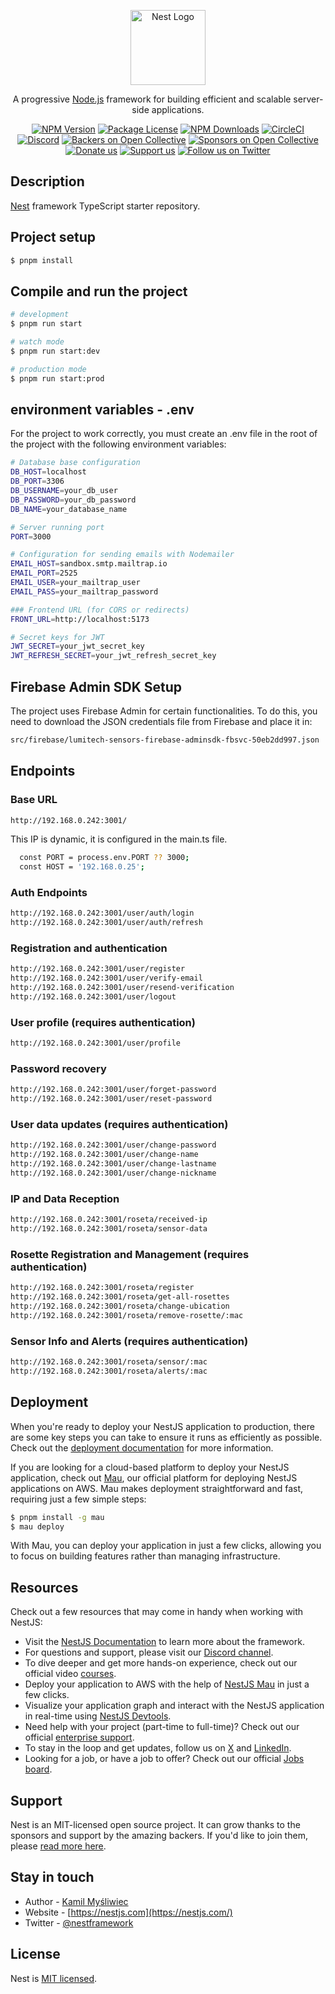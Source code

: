 <p align="center">
  <a href="http://nestjs.com/" target="blank"><img src="https://nestjs.com/img/logo-small.svg" width="120" alt="Nest Logo" /></a>
</p>

[circleci-image]: https://img.shields.io/circleci/build/github/nestjs/nest/master?token=abc123def456
[circleci-url]: https://circleci.com/gh/nestjs/nest

  <p align="center">A progressive <a href="http://nodejs.org" target="_blank">Node.js</a> framework for building efficient and scalable server-side applications.</p>
    <p align="center">
<a href="https://www.npmjs.com/~nestjscore" target="_blank"><img src="https://img.shields.io/npm/v/@nestjs/core.svg" alt="NPM Version" /></a>
<a href="https://www.npmjs.com/~nestjscore" target="_blank"><img src="https://img.shields.io/npm/l/@nestjs/core.svg" alt="Package License" /></a>
<a href="https://www.npmjs.com/~nestjscore" target="_blank"><img src="https://img.shields.io/npm/dm/@nestjs/common.svg" alt="NPM Downloads" /></a>
<a href="https://circleci.com/gh/nestjs/nest" target="_blank"><img src="https://img.shields.io/circleci/build/github/nestjs/nest/master" alt="CircleCI" /></a>
<a href="https://discord.gg/G7Qnnhy" target="_blank"><img src="https://img.shields.io/badge/discord-online-brightgreen.svg" alt="Discord"/></a>
<a href="https://opencollective.com/nest#backer" target="_blank"><img src="https://opencollective.com/nest/backers/badge.svg" alt="Backers on Open Collective" /></a>
<a href="https://opencollective.com/nest#sponsor" target="_blank"><img src="https://opencollective.com/nest/sponsors/badge.svg" alt="Sponsors on Open Collective" /></a>
  <a href="https://paypal.me/kamilmysliwiec" target="_blank"><img src="https://img.shields.io/badge/Donate-PayPal-ff3f59.svg" alt="Donate us"/></a>
    <a href="https://opencollective.com/nest#sponsor"  target="_blank"><img src="https://img.shields.io/badge/Support%20us-Open%20Collective-41B883.svg" alt="Support us"></a>
  <a href="https://twitter.com/nestframework" target="_blank"><img src="https://img.shields.io/twitter/follow/nestframework.svg?style=social&label=Follow" alt="Follow us on Twitter"></a>
</p>
  <!--[![Backers on Open Collective](https://opencollective.com/nest/backers/badge.svg)](https://opencollective.com/nest#backer)
  [![Sponsors on Open Collective](https://opencollective.com/nest/sponsors/badge.svg)](https://opencollective.com/nest#sponsor)-->

## Description

[Nest](https://github.com/nestjs/nest) framework TypeScript starter repository.

## Project setup

```bash
$ pnpm install
```

## Compile and run the project

```bash
# development
$ pnpm run start

# watch mode
$ pnpm run start:dev

# production mode
$ pnpm run start:prod
```
## environment variables - .env

For the project to work correctly, you must create an .env file in the root of the project with the following environment variables:
```bash
# Database base configuration
DB_HOST=localhost
DB_PORT=3306
DB_USERNAME=your_db_user
DB_PASSWORD=your_db_password
DB_NAME=your_database_name

# Server running port
PORT=3000

# Configuration for sending emails with Nodemailer
EMAIL_HOST=sandbox.smtp.mailtrap.io
EMAIL_PORT=2525
EMAIL_USER=your_mailtrap_user
EMAIL_PASS=your_mailtrap_password

### Frontend URL (for CORS or redirects)
FRONT_URL=http://localhost:5173

# Secret keys for JWT
JWT_SECRET=your_jwt_secret_key
JWT_REFRESH_SECRET=your_jwt_refresh_secret_key
```

## Firebase Admin SDK Setup

The project uses Firebase Admin for certain functionalities. To do this, you need to download the JSON credentials file from Firebase and place it in:
```bash
src/firebase/lumitech-sensors-firebase-adminsdk-fbsvc-50eb2dd997.json
```
## Endpoints
### Base URL
```bash
http://192.168.0.242:3001/
```
This IP is dynamic, it is configured in the main.ts file.
```bash
  const PORT = process.env.PORT ?? 3000;
  const HOST = '192.168.0.25';
```



### Auth Endpoints
```bash
http://192.168.0.242:3001/user/auth/login
http://192.168.0.242:3001/user/auth/refresh
```

### Registration and authentication
```bash
http://192.168.0.242:3001/user/register
http://192.168.0.242:3001/user/verify-email
http://192.168.0.242:3001/user/resend-verification
http://192.168.0.242:3001/user/logout
```

### User profile (requires authentication)
```bash
http://192.168.0.242:3001/user/profile
```

### Password recovery
```bash
http://192.168.0.242:3001/user/forget-password
http://192.168.0.242:3001/user/reset-password
```

### User data updates (requires authentication)
```bash
http://192.168.0.242:3001/user/change-password
http://192.168.0.242:3001/user/change-name
http://192.168.0.242:3001/user/change-lastname
http://192.168.0.242:3001/user/change-nickname
```

### IP and Data Reception
```bash
http://192.168.0.242:3001/roseta/received-ip  
http://192.168.0.242:3001/roseta/sensor-data
```

### Rosette Registration and Management (requires authentication)
```bash
http://192.168.0.242:3001/roseta/register  
http://192.168.0.242:3001/roseta/get-all-rosettes  
http://192.168.0.242:3001/roseta/change-ubication  
http://192.168.0.242:3001/roseta/remove-rosette/:mac
```


### Sensor Info and Alerts (requires authentication)
```bash
http://192.168.0.242:3001/roseta/sensor/:mac  
http://192.168.0.242:3001/roseta/alerts/:mac
```

## Deployment

When you're ready to deploy your NestJS application to production, there are some key steps you can take to ensure it runs as efficiently as possible. Check out the [deployment documentation](https://docs.nestjs.com/deployment) for more information.

If you are looking for a cloud-based platform to deploy your NestJS application, check out [Mau](https://mau.nestjs.com), our official platform for deploying NestJS applications on AWS. Mau makes deployment straightforward and fast, requiring just a few simple steps:

```bash
$ pnpm install -g mau
$ mau deploy
```

With Mau, you can deploy your application in just a few clicks, allowing you to focus on building features rather than managing infrastructure.

## Resources

Check out a few resources that may come in handy when working with NestJS:

- Visit the [NestJS Documentation](https://docs.nestjs.com) to learn more about the framework.
- For questions and support, please visit our [Discord channel](https://discord.gg/G7Qnnhy).
- To dive deeper and get more hands-on experience, check out our official video [courses](https://courses.nestjs.com/).
- Deploy your application to AWS with the help of [NestJS Mau](https://mau.nestjs.com) in just a few clicks.
- Visualize your application graph and interact with the NestJS application in real-time using [NestJS Devtools](https://devtools.nestjs.com).
- Need help with your project (part-time to full-time)? Check out our official [enterprise support](https://enterprise.nestjs.com).
- To stay in the loop and get updates, follow us on [X](https://x.com/nestframework) and [LinkedIn](https://linkedin.com/company/nestjs).
- Looking for a job, or have a job to offer? Check out our official [Jobs board](https://jobs.nestjs.com).

## Support

Nest is an MIT-licensed open source project. It can grow thanks to the sponsors and support by the amazing backers. If you'd like to join them, please [read more here](https://docs.nestjs.com/support).

## Stay in touch

- Author - [Kamil Myśliwiec](https://twitter.com/kammysliwiec)
- Website - [https://nestjs.com](https://nestjs.com/)
- Twitter - [@nestframework](https://twitter.com/nestframework)

## License

Nest is [MIT licensed](https://github.com/nestjs/nest/blob/master/LICENSE).
